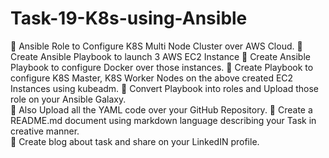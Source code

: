 # Task-19-K8s-using-Ansible
📌 Ansible Role to Configure K8S Multi Node Cluster over AWS Cloud. 
🔅 Create Ansible Playbook to launch 3 AWS EC2 Instance 
🔅 Create Ansible Playbook to configure Docker over those instances.
🔅 Create Playbook to configure K8S Master, K8S Worker Nodes on the above created EC2 Instances using kubeadm. 
🔅 Convert Playbook into roles and Upload those role on your Ansible Galaxy.  
🔅 Also Upload all the YAML code over your GitHub Repository. 
🔅 Create a README.md document using markdown language describing your Task in creative manner.  
🔅 Create blog about task and share on your LinkedIN profile. 
